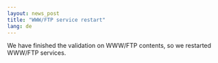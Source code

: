 ```yaml
---
layout: news_post
title: "WWW/FTP service restart"
lang: de
---
```


We have finished the validation on WWW/FTP contents, so we restarted
WWW/FTP services.

